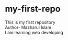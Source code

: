 # my-first-repo
This is my first repository
<br>
Author- Mazharul Islam
<br>
I am learning web developing